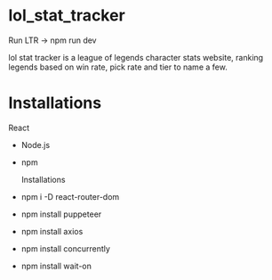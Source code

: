 # lol_stat_tracker

Run LTR -> npm run dev

lol stat tracker is a league of legends character stats website, ranking legends based on win rate, pick rate and tier to name a few.

# Installations

React

- Node.js
- npm

  Installations

- npm i -D react-router-dom
- npm install puppeteer
- npm install axios
- npm install concurrently
- npm install wait-on
